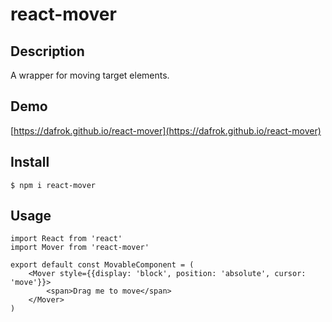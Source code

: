 # react-mover

## Description
A wrapper for moving target elements.

## Demo
[https://dafrok.github.io/react-mover](https://dafrok.github.io/react-mover)

## Install
```
$ npm i react-mover
```

## Usage
```es6
import React from 'react'
import Mover from 'react-mover'

export default const MovableComponent = (
    <Mover style={{display: 'block', position: 'absolute', cursor: 'move'}}>
        <span>Drag me to move</span>
    </Mover>
)
```
